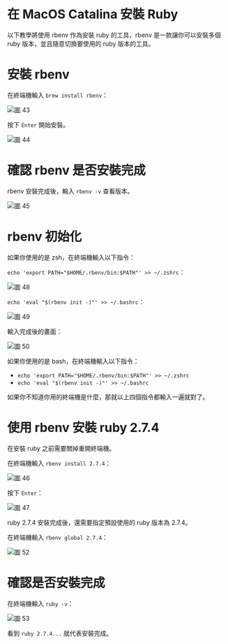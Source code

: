 # 在 MacOS Catalina 安裝 Ruby

以下教學將使用 rbenv 作為安裝 ruby 的工具，rbenv 是一款讓你可以安裝多個 ruby 版本，並且隨意切換要使用的 ruby 版本的工具。

# 安裝 rbenv

在終端機輸入 `brew install rbenv`：

![圖 43](../images/mac_dev/ruby/20211116023145.png)  

按下 `Enter` 開始安裝。

![圖 44](../images/mac_dev/ruby/20211116023152.png)  

# 確認 rbenv 是否安裝完成

rbenv 安裝完成後，輸入 `rbenv -v` 查看版本。

![圖 45](../images/mac_dev/ruby/20211116023159.png)  

# rbenv 初始化

如果你使用的是 zsh，在終端機輸入以下指令：

`echo 'export PATH="$HOME/.rbenv/bin:$PATH"' >> ~/.zshrc`：

![圖 48](../images/mac_dev/ruby/20211116023235.png)  

`echo 'eval "$(rbenv init -)"' >> ~/.bashrc`：

![圖 49](../images/mac_dev/ruby/20211116023241.png)  

輸入完成後的畫面：

![圖 50](../images/mac_dev/ruby/20211116023249.png)  

如果你使用的是 bash，在終端機輸入以下指令：

- `echo 'export PATH="$HOME/.rbenv/bin:$PATH"' >> ~/.zshrc`
- `echo 'eval "$(rbenv init -)"' >> ~/.bashrc`

如果你不知道你用的終端機是什麼，那就以上四個指令都輸入一遍就對了。

# 使用 rbenv 安裝 ruby 2.7.4

在安裝 ruby 之前需要關掉重開終端機。

在終端機輸入 `rbenv install 2.7.4`：

![圖 46](../images/mac_dev/ruby/20211116023207.png)  

按下 `Enter`：

![圖 47](../images/mac_dev/ruby/20211116023215.png)  

ruby 2.7.4 安裝完成後，還需要指定預設使用的 ruby 版本為 2.7.4。

在終端機輸入 `rbenv global 2.7.4`：

![圖 52](../images/mac_dev/ruby/20211116023339.png)  

# 確認是否安裝完成

在終端機輸入 `ruby -v`：

![圖 53](../images/mac_dev/ruby/20211116023355.png)  

看到 `ruby 2.7.4...` 就代表安裝完成。
